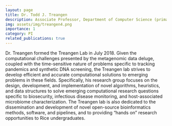 ```yaml
---
layout: page
title: Dr. Todd J. Treangen
description: Associate Professor, Department of Computer Science (primary), Bioengineering, Ken Kennedy Institute, Rice University
img: assets/img/treangen4.png
importance: 1
category: PI
related_publications: true
---
```


Dr. Treangen formed the Treangen Lab in July 2018. Given the computational challenges presented by the metagenomic data deluge, coupled with the time-sensitive nature of problems specific to tracking pandemics and synthetic DNA screening, the Treangen lab strives to develop efficient and accurate computational solutions to emerging problems in these fields. Specifically, his research group focuses on the design, development, and implementation of novel algorithms, heuristics, and data structures to solve emerging computational research questions specific to biosecurity, infectious disease monitoring, and host-associated microbiome characterization. The Treangen lab is also dedicated to the dissemination and development of novel open-source bioinformatics methods, software, and pipelines, and to providing “hands on” research opportunities to Rice undergraduates.
